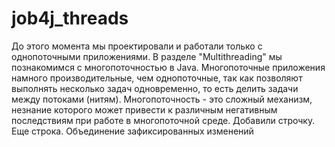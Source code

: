 # job4j_threads
До этого момента мы проектировали и работали только с однопоточными приложениями. 
В разделе "Multithreading" мы познакомимся с многопоточностью в Java. 
Многопоточные приложения намного производительные, чем однопоточные, 
так как позволяют выполнять несколько задач одновременно, то есть делить задачи между 
потоками (нитям). Многопоточность - это сложный механизм, незнание которого может привести к 
различным негативным последствиям при работе в многопоточной среде. 
Добавили строчку.
Еще строка.
Объединение зафиксированных изменений